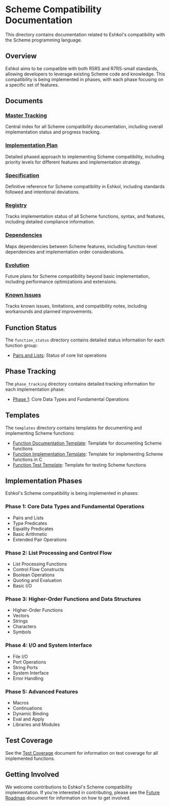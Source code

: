 # Scheme Compatibility Documentation

This directory contains documentation related to Eshkol's compatibility with the Scheme programming language.

## Overview

Eshkol aims to be compatible with both R5RS and R7RS-small standards, allowing developers to leverage existing Scheme code and knowledge. This compatibility is being implemented in phases, with each phase focusing on a specific set of features.

## Documents

### [Master Tracking](MASTER_TRACKING.md)
Central index for all Scheme compatibility documentation, including overall implementation status and progress tracking.

### [Implementation Plan](IMPLEMENTATION_PLAN.md)
Detailed phased approach to implementing Scheme compatibility, including priority levels for different features and implementation strategy.

### [Specification](SPECIFICATION.md)
Definitive reference for Scheme compatibility in Eshkol, including standards followed and intentional deviations.

### [Registry](REGISTRY.md)
Tracks implementation status of all Scheme functions, syntax, and features, including detailed compliance information.

### [Dependencies](DEPENDENCIES.md)
Maps dependencies between Scheme features, including function-level dependencies and implementation order considerations.

### [Evolution](EVOLUTION.md)
Future plans for Scheme compatibility beyond basic implementation, including performance optimizations and extensions.

### [Known Issues](KNOWN_ISSUES.md)
Tracks known issues, limitations, and compatibility notes, including workarounds and planned improvements.

## Function Status

The `function_status` directory contains detailed status information for each function group:

- [Pairs and Lists](function_status/pairs_and_lists.md): Status of core list operations

## Phase Tracking

The `phase_tracking` directory contains detailed tracking information for each implementation phase:

- [Phase 1](phase_tracking/phase1.md): Core Data Types and Fundamental Operations

## Templates

The `templates` directory contains templates for documenting and implementing Scheme functions:

- [Function Documentation Template](templates/function_documentation_template.md): Template for documenting Scheme functions
- [Function Implementation Template](templates/function_implementation_template.c): Template for implementing Scheme functions in C
- [Function Test Template](templates/function_test_template.c): Template for testing Scheme functions

## Implementation Phases

Eshkol's Scheme compatibility is being implemented in phases:

### Phase 1: Core Data Types and Fundamental Operations
- Pairs and Lists
- Type Predicates
- Equality Predicates
- Basic Arithmetic
- Extended Pair Operations

### Phase 2: List Processing and Control Flow
- List Processing Functions
- Control Flow Constructs
- Boolean Operations
- Quoting and Evaluation
- Basic I/O

### Phase 3: Higher-Order Functions and Data Structures
- Higher-Order Functions
- Vectors
- Strings
- Characters
- Symbols

### Phase 4: I/O and System Interface
- File I/O
- Port Operations
- String Ports
- System Interface
- Error Handling

### Phase 5: Advanced Features
- Macros
- Continuations
- Dynamic Binding
- Eval and Apply
- Libraries and Modules

## Test Coverage

See the [Test Coverage](test_coverage.md) document for information on test coverage for all implemented functions.

## Getting Involved

We welcome contributions to Eshkol's Scheme compatibility implementation. If you're interested in contributing, please see the [Future Roadmap](../vision/FUTURE_ROADMAP.md) document for information on how to get involved.
